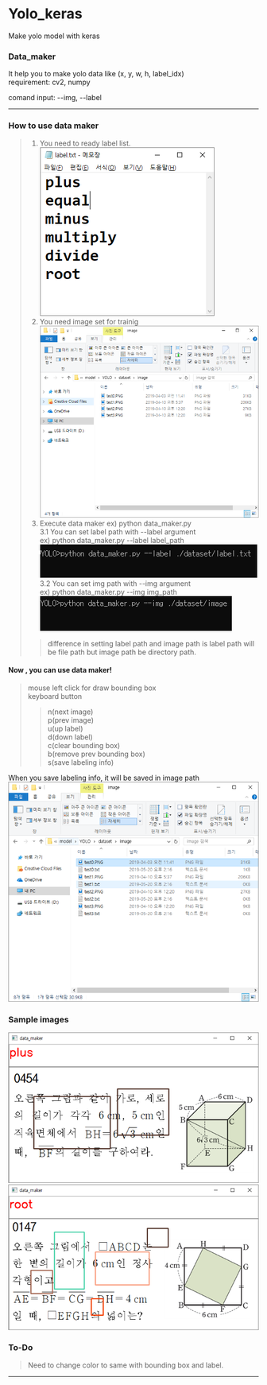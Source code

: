  # Yolo_keras
 
Make yolo model with keras


### Data_maker
It help you to make yolo data like (x, y, w, h, label_idx)\
requirement: cv2, numpy

comand input: --img, --label

---

### How to use data maker

>1. You need to ready label list.  
![Alt text](./explain_image/label_sample.PNG)
>2. You need image set for trainig  
![Alt text](./explain_image/img_list.PNG)  
>3. Execute data maker ex) python data_maker.py   
3.1 You can set label path with --label argument  
    ex) python data_maker.py --label label_path      
    ![Alt text](./explain_image/label_input.PNG)  
3.2 You can set img path with --img argument  
    ex) python data_maker.py --img img_path  
    ![Alt text](./explain_image/image_input.PNG)  
>>difference in setting label path and image path is label path will be file path but image path be directory path.

#### Now , you can use data maker!
>mouse left click for draw bounding box  
keyboard button  
>>n(next image)  
p(prev image)  
u(up label)  
d(down label)  
c(clear bounding box)  
b(remove prev bounding box)  
s(save labeling info)

When you save labeling info, it will be saved in image path  
![Alt text](./explain_image/label_making.PNG)  

### Sample images
![Alt text](./explain_image/sample1.PNG)  
![Alt text](./explain_image/sample2.PNG)  


### To-Do
> Need to change color to same with bounding box and label.

---
